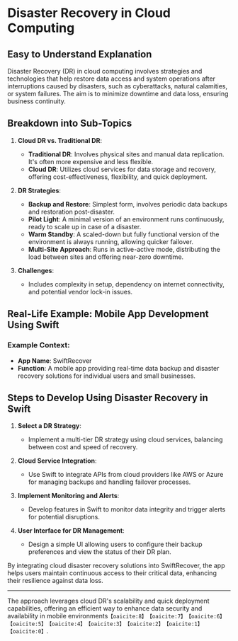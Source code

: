 # Disaster Recovery in Cloud Computing

## Easy to Understand Explanation

Disaster Recovery (DR) in cloud computing involves strategies and technologies that help restore data access and system operations after interruptions caused by disasters, such as cyberattacks, natural calamities, or system failures. The aim is to minimize downtime and data loss, ensuring business continuity.

## Breakdown into Sub-Topics

1. **Cloud DR vs. Traditional DR**:
   - **Traditional DR**: Involves physical sites and manual data replication. It's often more expensive and less flexible.
   - **Cloud DR**: Utilizes cloud services for data storage and recovery, offering cost-effectiveness, flexibility, and quick deployment.

2. **DR Strategies**:
   - **Backup and Restore**: Simplest form, involves periodic data backups and restoration post-disaster.
   - **Pilot Light**: A minimal version of an environment runs continuously, ready to scale up in case of a disaster.
   - **Warm Standby**: A scaled-down but fully functional version of the environment is always running, allowing quicker failover.
   - **Multi-Site Approach**: Runs in active-active mode, distributing the load between sites and offering near-zero downtime.

3. **Challenges**:
   - Includes complexity in setup, dependency on internet connectivity, and potential vendor lock-in issues.

## Real-Life Example: Mobile App Development Using Swift

### Example Context:
- **App Name**: SwiftRecover
- **Function**: A mobile app providing real-time data backup and disaster recovery solutions for individual users and small businesses.

## Steps to Develop Using Disaster Recovery in Swift

1. **Select a DR Strategy**:
   - Implement a multi-tier DR strategy using cloud services, balancing between cost and speed of recovery.

2. **Cloud Service Integration**:
   - Use Swift to integrate APIs from cloud providers like AWS or Azure for managing backups and handling failover processes.

3. **Implement Monitoring and Alerts**:
   - Develop features in Swift to monitor data integrity and trigger alerts for potential disruptions.

4. **User Interface for DR Management**:
   - Design a simple UI allowing users to configure their backup preferences and view the status of their DR plan.

By integrating cloud disaster recovery solutions into SwiftRecover, the app helps users maintain continuous access to their critical data, enhancing their resilience against data loss.

---

The approach leverages cloud DR's scalability and quick deployment capabilities, offering an efficient way to enhance data security and availability in mobile environments&#8203;``【oaicite:8】``&#8203;&#8203;``【oaicite:7】``&#8203;&#8203;``【oaicite:6】``&#8203;&#8203;``【oaicite:5】``&#8203;&#8203;``【oaicite:4】``&#8203;&#8203;``【oaicite:3】``&#8203;&#8203;``【oaicite:2】``&#8203;&#8203;``【oaicite:1】``&#8203;&#8203;``【oaicite:0】``&#8203;.
